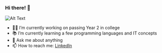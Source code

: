 ### Hi there! 🌼
![Alt Text](https://media.giphy.com/media/5zqezgDTZjHBRVAMHA/giphy.gif)

- 👩‍🎓 I’m currently working on passing Year 2 in college
- 📚 I’m currently learning a few programming languages and IT concepts
- 💬 Ask me about anything
- 📫 How to reach me: [LinkedIn](https://www.linkedin.com/in/malgosia-victor/)
